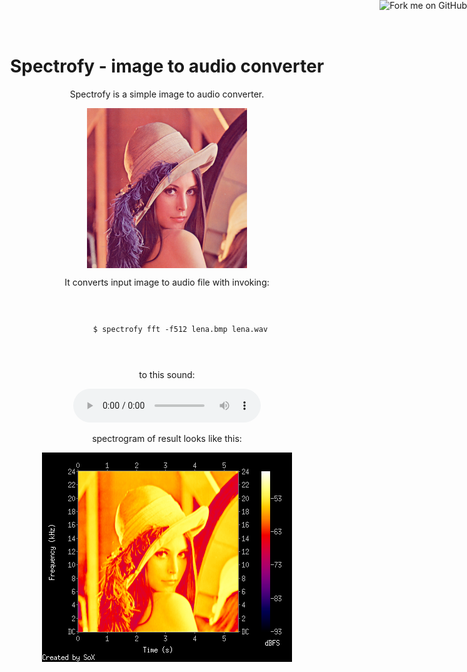 <!DOCTYPE html>
<html>
<head>
<meta charset="UTF-8" />
<title>Spectrofy - image to audio converter</title>
</head>
<body>
<div style="display:block; margin-right:auto; margin-left:auto; text-align:center; width=600px;">
<a href="http://github.com/8c6794b6"><img style="position: absolute; top: 0; right: 0; border: 0;" src="https://a248.e.akamai.net/assets.github.com/img/e6bef7a091f5f3138b8cd40bc3e114258dd68ddf/687474703a2f2f73332e616d617a6f6e6177732e636f6d2f6769746875622f726962626f6e732f666f726b6d655f72696768745f7265645f6161303030302e706e67" alt="Fork me on GitHub"></a>

Spectrofy - image to audio converter
====================================

Spectrofy is a simple image to audio converter. 

<div>
  <img src="lena_in.bmp" style="display:block;margin-left:auto; margin-right:auto;" />
</div>

It converts input image to audio file with invoking:

<code>
  <pre>
      $ spectrofy fft -f512 lena.bmp lena.wav
  </pre>
</code>

to this sound:

<audio controls="controls" src="http://8c6794b6.github.com/spectrofy/lena.wav" preload="auto"></audio>

spectrogram of result looks like this:

<div>
  <img src="lena_out.png" style="display:block;margin-left:auto; margin-right:auto;" />
</div>

</div>
</body>
</html>

